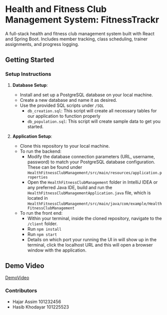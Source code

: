 # Health and Fitness Club Management System: FitnessTrackr
A full-stack health and fitness club management system built with React and Spring Boot. Includes member tracking, class scheduling, trainer assignments, and progress logging.

## Getting Started

### Setup Instructions

1. **Database Setup**:

   - Install and set up a PostgreSQL database on your local machine.
   - Create a new database and name it as desired.
   - Use the provided SQL scripts under `/SQL`
     - `db_creation.sql`: This script will create all necessary tables for our application to function properly
     - `db_population.sql`: This script will create sample data to get you started.

2. **Application Setup**:
   - Clone this repository to your local machine.
   - To run the backend:
     - Modify the database connection parameters (URL, username, password) to match your PostgreSQL database configuration. These can be found under `HealthFitnessClubManagement/src/main/resources/application.properties`
     - Open the `HealthFitnessClubManagement` folder in IntelliJ IDEA or any preferred Java IDE, build and run the `HealthFitnessClubManagementApplication.java` file, which is located in `HealthFitnessClubManagement/src/main/java/com/example/HealthFitnessClubManagement`
   - To run the front end:
     - Within your terminal, inside the cloned repository, navigate to the `/client` folder.
     - Run `npm install`
     - Run `npm start`
     - Details on which port your running the UI in will show up in the terminal, click the localhost URL and this will open a browser window with the application.

## Demo Video

[DemoVideo](https://youtu.be/6oJquHbBYWk)

### Contributors
- Hajar Assim 101232456
- Hasib Khodayar 101225523

